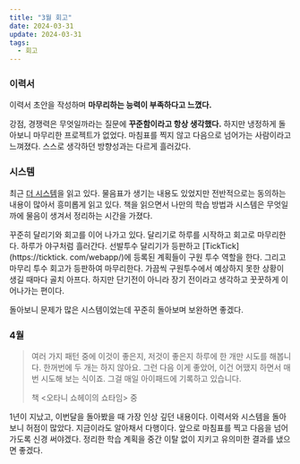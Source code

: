 ```yaml
---
title: "3월 회고"
date: 2024-03-31
update: 2024-03-31
tags:
  - 회고
---
```


### 이력서

이력서 초안을 작성하며 **마무리하는 능력이 부족하다고 느꼈다.**

강점, 경쟁력은 무엇일까라는 질문에 **꾸준함이라고 항상 생각했다.** 하지만 냉정하게 돌아보니 마무리한 프로젝트가 없었다. 마침표를 찍지 않고 다음으로 넘어가는 사람이라고 느껴졌다.
스스로 생각하던 방향성과는 다르게 흘러갔다.

### 시스템

최근 [더 시스템](https://product.kyobobook.co.kr/detail/S000211656046)을 읽고 있다. 물음표가 생기는 내용도 있었지만 전반적으로는 동의하는 내용이 많아서 흥미롭게
읽고 있다. 책을 읽으면서 나만의 학습 방법과 시스템은 무엇일까에 물음이 생겨서 정리하는 시간을 가졌다.

꾸준히 달리기와 회고를 이어 나가고 있다. 달리기로 하루를 시작하고 회고로 마무리한다. 하루가 야구처럼 흘러간다. 선발투수 달리기가 등판하고 [TickTick](https://ticktick.
com/webapp/)에 등록된 계획들이 구원 투수 역할을 한다. 그리고 마무리 투수 회고가 등판하여 마무리한다. 가끔씩 구원투수에서 예상하지 못한 상황이 생길 때마다 골치 아프다.
하지만 단기전이 아니라 장기 전이라고 생각하고 꿋꿋하게 이어나가는 편이다.

돌아보니 문제가 많은 시스템이었는데 꾸준히 돌아보며 보완하면 좋겠다.

### 4월

> 여러 가지 패턴 중에 이것이 좋은지, 저것이 좋은지 하루에 한 개만 시도를 해봅니다. 한꺼번에 두 개는 하지 않아요. 그런 다음 이게 좋았어, 이건 어땠지 하면서 매번 시도해
> 보는 식이죠. 그걸 매일 아이패드에 기록하고 있습니다.
>
> 책 <오타니 쇼헤이의 쇼타임> 중

1년이 지났고, 이번달을 돌아봤을 때 가장 인상 깊던 내용이다. 이력서와 시스템을 돌아보니 허점이 많았다. 지금이라도 알아채서 다행이다. 앞으로 마침표를 찍고 다음을 넘어가도록 신경 써야겠다.
정리한 학습 계획을 중간 이탈 없이 지키고 유의미한 결과를 냈으면 좋겠다.